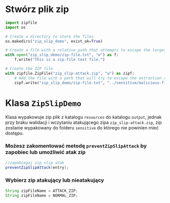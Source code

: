 # Stwórz plik zip

```python
import zipfile
import os

# Create a directory to store the files
os.makedirs("zip_slip_demo", exist_ok=True)

# Create a file with a relative path that attempts to escape the target directory
with open("zip_slip_demo/zip-file.txt", "w") as f:
    f.write("This is a zip-file text file.")

# Create the ZIP file
with zipfile.ZipFile("zip_slip-attack.zip", "w") as zipf:
    # Add the file with a path that will try to escape the extraction directory
    zipf.write("zip_slip_demo/zip-file.txt", "../sensitive/malicious-file.txt")

```

# Klasa `ZipSlipDemo`

Klasa wypakowuje zip plik z katalogu `resources` do katalogu `output`, jednak przy braku walidacji i wczytaniu
atakującego zipa `zip_slip-attack.zip`, zip zostanie wypakowany do folderu `sensitive` do którego nie powinien mieć
dostępu.

### Możesz zakomentować metodę `preventZipSlipAttack` by zapobiec lub umożliwić atak zip

```java
//zapobiegaj zip slip atak
preventZipSlipAttack(entry);
```

### Wybierz zip atakujący lub nieatakujący

```java
String zipFileName = ATTACK_ZIP;
String zipFileName = NORMAL_ZIP;
```